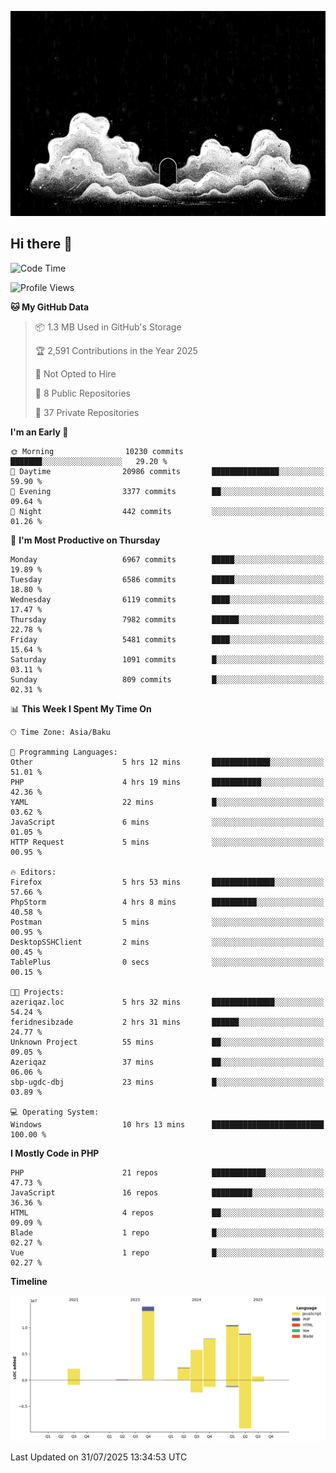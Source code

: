<!--WALLPAPER-->
![Wallpaper](assets/wallpapers/3.gif)
<!--/WALLPAPER-->

## Hi there 👋

<!--START_SECTION:waka-->
![Code Time](http://img.shields.io/badge/Code%20Time-18%20hrs%205%20mins-blue)

![Profile Views](http://img.shields.io/badge/Profile%20Views-0-blue)

**🐱 My GitHub Data** 

> 📦 1.3 MB Used in GitHub's Storage 
 > 
> 🏆 2,591 Contributions in the Year 2025
 > 
> 🚫 Not Opted to Hire
 > 
> 📜 8 Public Repositories 
 > 
> 🔑 37 Private Repositories 
 > 
**I'm an Early 🐤** 

```text
🌞 Morning                10230 commits       ███████░░░░░░░░░░░░░░░░░░   29.20 % 
🌆 Daytime                20986 commits       ███████████████░░░░░░░░░░   59.90 % 
🌃 Evening                3377 commits        ██░░░░░░░░░░░░░░░░░░░░░░░   09.64 % 
🌙 Night                  442 commits         ░░░░░░░░░░░░░░░░░░░░░░░░░   01.26 % 
```
📅 **I'm Most Productive on Thursday** 

```text
Monday                   6967 commits        █████░░░░░░░░░░░░░░░░░░░░   19.89 % 
Tuesday                  6586 commits        █████░░░░░░░░░░░░░░░░░░░░   18.80 % 
Wednesday                6119 commits        ████░░░░░░░░░░░░░░░░░░░░░   17.47 % 
Thursday                 7982 commits        ██████░░░░░░░░░░░░░░░░░░░   22.78 % 
Friday                   5481 commits        ████░░░░░░░░░░░░░░░░░░░░░   15.64 % 
Saturday                 1091 commits        █░░░░░░░░░░░░░░░░░░░░░░░░   03.11 % 
Sunday                   809 commits         █░░░░░░░░░░░░░░░░░░░░░░░░   02.31 % 
```


📊 **This Week I Spent My Time On** 

```text
🕑︎ Time Zone: Asia/Baku

💬 Programming Languages: 
Other                    5 hrs 12 mins       █████████████░░░░░░░░░░░░   51.01 % 
PHP                      4 hrs 19 mins       ███████████░░░░░░░░░░░░░░   42.36 % 
YAML                     22 mins             █░░░░░░░░░░░░░░░░░░░░░░░░   03.62 % 
JavaScript               6 mins              ░░░░░░░░░░░░░░░░░░░░░░░░░   01.05 % 
HTTP Request             5 mins              ░░░░░░░░░░░░░░░░░░░░░░░░░   00.95 % 

🔥 Editors: 
Firefox                  5 hrs 53 mins       ██████████████░░░░░░░░░░░   57.66 % 
PhpStorm                 4 hrs 8 mins        ██████████░░░░░░░░░░░░░░░   40.58 % 
Postman                  5 mins              ░░░░░░░░░░░░░░░░░░░░░░░░░   00.95 % 
DesktopSSHClient         2 mins              ░░░░░░░░░░░░░░░░░░░░░░░░░   00.45 % 
TablePlus                0 secs              ░░░░░░░░░░░░░░░░░░░░░░░░░   00.15 % 

🐱‍💻 Projects: 
azeriqaz.loc             5 hrs 32 mins       ██████████████░░░░░░░░░░░   54.24 % 
feridnesibzade           2 hrs 31 mins       ██████░░░░░░░░░░░░░░░░░░░   24.77 % 
Unknown Project          55 mins             ██░░░░░░░░░░░░░░░░░░░░░░░   09.05 % 
Azeriqaz                 37 mins             ██░░░░░░░░░░░░░░░░░░░░░░░   06.06 % 
sbp-ugdc-dbj             23 mins             █░░░░░░░░░░░░░░░░░░░░░░░░   03.89 % 

💻 Operating System: 
Windows                  10 hrs 13 mins      █████████████████████████   100.00 % 
```

**I Mostly Code in PHP** 

```text
PHP                      21 repos            ████████████░░░░░░░░░░░░░   47.73 % 
JavaScript               16 repos            █████████░░░░░░░░░░░░░░░░   36.36 % 
HTML                     4 repos             ██░░░░░░░░░░░░░░░░░░░░░░░   09.09 % 
Blade                    1 repo              █░░░░░░░░░░░░░░░░░░░░░░░░   02.27 % 
Vue                      1 repo              █░░░░░░░░░░░░░░░░░░░░░░░░   02.27 % 
```



**Timeline**

![Lines of Code chart](https://raw.githubusercontent.com/feridnesibzade/feridnesibzade/main/assets/bar_graph.png)


 Last Updated on 31/07/2025 13:34:53 UTC
<!--END_SECTION:waka-->
